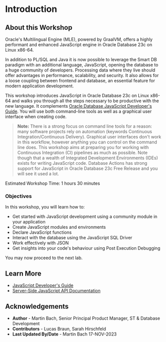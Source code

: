 # Introduction

## About this Workshop

Oracle's Multilingual Engine (MLE), powered by GraalVM, offers a highly performant and enhanced JavaScript engine in Oracle Database 23c on Linux x86-64.

In addition to PL/SQL and Java it is now possible to leverage the Smart DB paradigm with an additional language, JavaScript, opening the database to a huge community of developers. Processing data where they live should offer advantages in performance, scalability, and security. It also allows for a loose coupling between frontend and database, an essential feature for modern application development.

This workshop introduces JavaScript in Oracle Database 23c on Linux x86-64 and walks you through all the steps necessary to be productive with the new language. It complements [Oracle Database JavaScript Developer's Guide](https://docs.oracle.com/en/database/oracle/oracle-database/23/mlejs/index.html). You will use both command-line tools as well as a graphical user interface when creating code.

> **Note:** There is a strong focus on command line tools for a reason: many software projects rely on automation (keywords Continuous Integration/Continuous Delivery). Graphical user interfaces don't work in this workflow, however anything you can control on the command line does. This workshop aims at preparing you for working with Continuous Integration (CI) pipelines as much as possible. Note though that a wealth of Integrated Development Environments (IDEs) exists for writing JavaScript code. Database Actions has strong support for JavaScript in Oracle Database 23c Free Release and you will see it used a lot.

Estimated Workshop Time: 1 hours 30 minutes

### Objectives

In this workshop, you will learn how to:

- Get started with JavaScript development using a community module in your application
- Create JavaScript modules and environments
- Declare JavaScript functions
- Interact with the database using the JavaScript SQL Driver
- Work effectively with JSON
- Get insights into your code's behaviour using Post Execution Debugging

You may now proceed to the next lab.

## Learn More

- [JavaScript Developer's Guide](https://docs.oracle.com/en/database/oracle/oracle-database/23/mlejs/index.html)
- [Server-Side JavaScript API Documentation](https://oracle-samples.github.io/mle-modules/)

## Acknowledgements

- **Author** - Martin Bach, Senior Principal Product Manager, ST & Database Development
- **Contributors** -  Lucas Braun, Sarah Hirschfeld
- **Last Updated By/Date** - Martin Bach 17-NOV-2023

